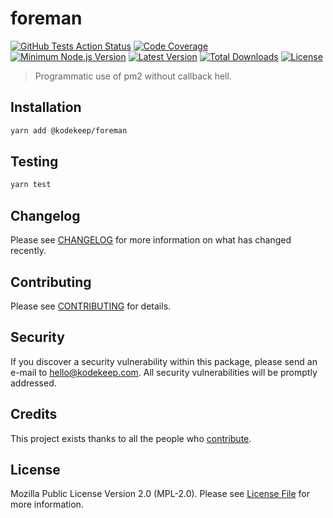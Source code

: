 # foreman

[![GitHub Tests Action Status](https://img.shields.io/github/workflow/status/kodekeep/foreman/run-tests?label=tests)](https://github.com/kodekeep/foreman/actions?query=workflow%3Arun-tests+branch%3Amaster)
[![Code Coverage](https://badgen.net/codecov/c/github/kodekeep/foreman)](https://codecov.io/gh/kodekeep/foreman)
[![Minimum Node.js Version](https://badgen.net/npm/node/@kodekeep/foreman)](https://www.npmjs.com/package/@kodekeep/foreman)
[![Latest Version](https://badgen.net/npm/v/@kodekeep/foreman)](https://www.npmjs.com/package/@kodekeep/foreman)
[![Total Downloads](https://badgen.net/npm/dt/kodekeep/foreman)](https://npmjs.org/package/@kodekeep/foreman)
[![License](https://badgen.net/npm/license/kodekeep/foreman)](https://npmjs.org/package/@kodekeep/foreman)

> Programmatic use of pm2 without callback hell.

## Installation

```bash
yarn add @kodekeep/foreman
```

## Testing

```bash
yarn test
```

## Changelog

Please see [CHANGELOG](CHANGELOG.md) for more information on what has changed recently.

## Contributing

Please see [CONTRIBUTING](CONTRIBUTING.md) for details.

## Security

If you discover a security vulnerability within this package, please send an e-mail to hello@kodekeep.com. All security vulnerabilities will be promptly addressed.

## Credits

This project exists thanks to all the people who [contribute](../../contributors).

## License

Mozilla Public License Version 2.0 (MPL-2.0). Please see [License File](LICENSE.md) for more information.
